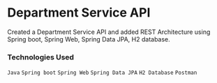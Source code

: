 # Department Service API
Created a Department Service API and added REST Architecture using Spring boot, Spring Web, Spring Data JPA, H2 database. 

### Technologies Used
 `Java`
 `Spring boot`
 `Spring Web`
 `Spring Data JPA`
 `H2 Database`
 `Postman`
    

 
 
